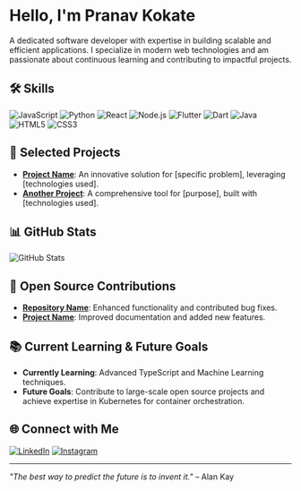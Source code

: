 # Hello, I'm **Pranav Kokate**

A dedicated software developer with expertise in building scalable and efficient applications. I specialize in modern web technologies and am passionate about continuous learning and contributing to impactful projects.

## 🛠 Skills
![JavaScript](https://img.shields.io/badge/JavaScript-F7DF1E?style=flat-square&logo=javascript&logoColor=black)
![Python](https://img.shields.io/badge/Python-3776AB?style=flat-square&logo=python&logoColor=white)
![React](https://img.shields.io/badge/React-61DAFB?style=flat-square&logo=react&logoColor=white)
![Node.js](https://img.shields.io/badge/Node.js-339933?style=flat-square&logo=nodedotjs&logoColor=white)
![Flutter](https://img.shields.io/badge/Flutter-02569B?style=flat-square&logo=flutter&logoColor=white)
![Dart](https://img.shields.io/badge/Dart-0175C2?style=flat-square&logo=dart&logoColor=white)
![Java](https://img.shields.io/badge/Java-007396?style=flat-square&logo=java&logoColor=white)
![HTML5](https://img.shields.io/badge/HTML5-E34F26?style=flat-square&logo=html5&logoColor=white)
![CSS3](https://img.shields.io/badge/CSS3-1572B6?style=flat-square&logo=css3&logoColor=white)

## 🚀 Selected Projects
- **[Project Name](link)**: An innovative solution for [specific problem], leveraging [technologies used].
- **[Another Project](link)**: A comprehensive tool for [purpose], built with [technologies used].

## 📊 GitHub Stats
![GitHub Stats](https://github-readme-stats.vercel.app/api?username=yourusername&show_icons=true&theme=dark&hide_border=true&card_width=400)


## 🌟 Open Source Contributions
- **[Repository Name](link)**: Enhanced functionality and contributed bug fixes.
- **[Project Name](link)**: Improved documentation and added new features.

## 📚 Current Learning & Future Goals
- **Currently Learning**: Advanced TypeScript and Machine Learning techniques.
- **Future Goals**: Contribute to large-scale open source projects and achieve expertise in Kubernetes for container orchestration.

## 🌐 Connect with Me
[![LinkedIn](https://img.shields.io/badge/LinkedIn-0077B5?style=flat-square&logo=linkedin&logoColor=white)](https://www.linkedin.com/in/yourusername/)
[![Instagram](https://img.shields.io/badge/Instagram-E4405F?style=flat-square&logo=instagram&logoColor=white)](https://www.instagram.com/yourusername/)

---

_"The best way to predict the future is to invent it."_ – Alan Kay

